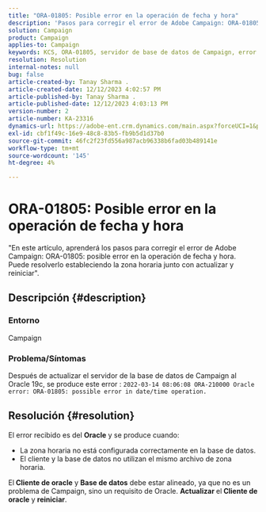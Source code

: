 ```yaml
---
title: "ORA-01805: Posible error en la operación de fecha y hora"
description: 'Pasos para corregir el error de Adobe Campaign: ORA-01805.'
solution: Campaign
product: Campaign
applies-to: Campaign
keywords: KCS, ORA-01805, servidor de base de datos de Campaign, error de Oracle, Campaign
resolution: Resolution
internal-notes: null
bug: false
article-created-by: Tanay Sharma .
article-created-date: 12/12/2023 4:02:57 PM
article-published-by: Tanay Sharma .
article-published-date: 12/12/2023 4:03:13 PM
version-number: 2
article-number: KA-23316
dynamics-url: https://adobe-ent.crm.dynamics.com/main.aspx?forceUCI=1&pagetype=entityrecord&etn=knowledgearticle&id=ed0b64e4-0799-ee11-be37-6045bd006b25
exl-id: cbf1f49c-16e9-48c8-83b5-fb9b5d1d37b0
source-git-commit: 46fc2f23fd556a987acb96338b6fad03b489141e
workflow-type: tm+mt
source-wordcount: '145'
ht-degree: 4%

---
```


# ORA-01805: Posible error en la operación de fecha y hora


&quot;En este artículo, aprenderá los pasos para corregir el error de Adobe Campaign: ORA-01805: posible error en la operación de fecha y hora. Puede resolverlo estableciendo la zona horaria junto con actualizar y reiniciar&quot;.

## Descripción {#description}


### <b>Entorno</b>

Campaign



### <b>Problema/Síntomas</b>

Después de actualizar el servidor de la base de datos de Campaign al Oracle 19c, se produce este error : `2022-03-14 08:06:08 ORA-210000 Oracle error: ORA-01805: possible error in date/time operation.`


## Resolución {#resolution}


El error recibido es del <b>Oracle</b> y se produce cuando:

- La zona horaria no está configurada correctamente en la base de datos.
- El cliente y la base de datos no utilizan el mismo archivo de zona horaria.


El<b> Cliente de oracle</b> y <b>Base de datos</b> debe estar alineado, ya que no es un problema de Campaign, sino un requisito de Oracle. <b>Actualizar </b>el<b> Cliente de oracle</b> y <b>reiniciar</b>.
